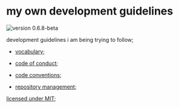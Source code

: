 # my own development guidelines

![version 0.6.8-beta](https://img.shields.io/badge/version-0.6.8--beta-informational?style=for-the-badge)

development guidelines i am being trying to follow;

- [vocabulary](./vocabulary.md);

- [code of conduct](./code_of_conduct.md);

- [code conventions](./code_conventions.md);

- [repository management](./repository_management.md);

[licensed under MIT](./license);
